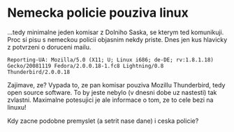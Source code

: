 # Nemecka policie pouziva linux

...tedy minimalne jeden komisar z Dolniho Saska, se kterym ted komunikuji. Proc si pisu s nemeckou policii objasnim nekdy priste. Dnes jen kus hlavicky z potvrzeni o doruceni mailu.

```
Reporting-UA: Mozilla/5.0 (X11; U; Linux i686; de-DE; rv:1.8.1.18)
Gecko/20081119 Fedora/2.0.0.18-1.fc8 Lightning/0.8 Thunderbird/2.0.0.18
```

Zajimave, ze? Vypada to, ze pan komisar pouziva Mozillu Thunderbird, tedy open source software. To by jeste nebylo (v dnesni dobe uz nastesti) tak zvlastni. Maximalne potesujici je ale informace o tom, ze to cele bezi na linuxu!

Kdy zacne podobne premyslet (a setrit nase dane) i ceska policie?
